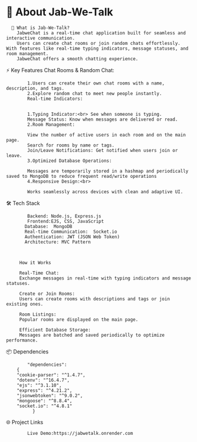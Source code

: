 <h1>📝 About Jab-We-Talk</h1>
     
   
      🚀 What is Jab-We-Talk?
        JabweChat is a real-time chat application built for seamless and interactive communication.
        Users can create chat rooms or join random chats effortlessly. With features like real-time typing indicators, message statuses, and room management.
        JabweChat offers a smooth chatting experience.
   
 
  ⚡ Key Features
       Chat Rooms & Random Chat:

            1.Users can create their own chat rooms with a name, description, and tags. 
            2.Explore random chat to meet new people instantly.
            Real-time Indicators:
            
            
            1.Typing Indicator:<br> See when someone is typing.
            Message Status: Know when messages are delivered or read.
            2.Room Management:
            
            View the number of active users in each room and on the main page.
            Search for rooms by name or tags.
            Join/Leave Notifications: Get notified when users join or leave.
            3.Optimized Database Operations:
            
            Messages are temporarily stored in a hashmap and periodically saved to MongoDB to reduce frequent read/write operations
            4.Responsive Design:<br>
            
            Works seamlessly across devices with clean and adaptive UI.
    
🛠️ Tech Stack

            Backend: Node.js, Express.js
            Frontend:EJS, CSS, JavaScript
           Database:  MongoDB 
           Real-time Communication:  Socket.io
           Authentication: JWT (JSON Web Token)
           Architecture: MVC Pattern
    
     
    
         How it Works
       
         Real-Time Chat:
         Exchange messages in real-time with typing indicators and message statuses.
         
         Create or Join Rooms:
         Users can create rooms with descriptions and tags or join existing ones.
         
         Room Listings: 
         Popular rooms are displayed on the main page.
         
         Efficient Database Storage: 
         Messages are batched and saved periodically to optimize performance.
       
   
     
 📦 Dependencies
       
            "dependencies":
        {
        "cookie-parser": "^1.4.7",
        "dotenv": "^16.4.7",
        "ejs": "^3.1.10",
        "express": "^4.21.2",
        "jsonwebtoken": "^9.0.2",
        "mongoose": "^8.8.4",
        "socket.io": "^4.8.1"
              }
       
     
🌐 Project Links
       
           
            Live Demo:https://jabwetalk.onrender.com
       
     

     
